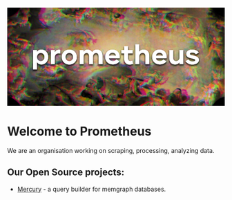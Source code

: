 ![Header](./BannerBrand.png)

# Welcome to Prometheus

We are an organisation working on scraping, processing, analyzing data.

## Our Open Source projects:

- [Mercury](https://github.com/PrometheusD4T4/Mercury) - a query builder for memgraph databases. 
